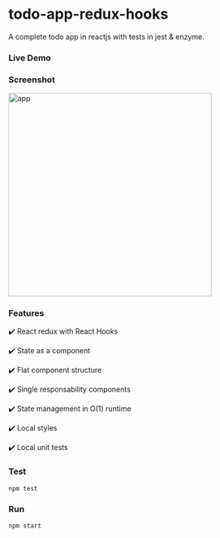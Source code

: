 # todo-app-redux-hooks
A complete todo app in reactjs with tests in jest & enzyme.

### Live Demo

### Screenshot
<img width="400" alt="app" src="https://user-images.githubusercontent.com/6517308/85344948-b1e76180-b4b6-11ea-86ef-f79599bac24f.png">

### Features
✔️ React redux with React Hooks

✔️ State as a component

✔️ Flat component structure

✔️ Single responsability components

✔️ State management in O(1) runtime

✔️ Local styles

✔️ Local unit tests

### Test
`npm test`

### Run
`npm start`
